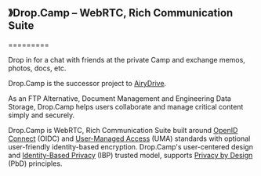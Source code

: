 ## 》Drop.Camp – WebRTC, Rich Communication Suite
=========

Drop in for a chat with friends at the private Camp and exchange memos, photos, docs, etc.

Drop.Camp is the successor project to [AiryDrive](https://github.com/igi64/airydrive).

As an FTP Alternative, Document Management and Engineering Data Storage, Drop.Camp helps users collaborate and manage critical content simply and securely.

Drop.Camp is WebRTC, Rich Communication Suite built around [OpenID Connect](http://openid.net/connect) (OIDC) and [User-Managed Access](http://en.wikipedia.org/wiki/User-Managed_Access) (UMA) standards with optional user-friendly identity-based encryption.
Drop.Camp's user-centered design and [Identity-Based Privacy](http://igi64.github.io/) (IBP) trusted model, supports [Privacy by Design](http://en.wikipedia.org/wiki/Privacy_by_Design) (PbD) principles.
